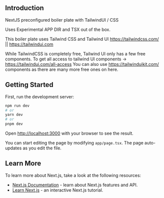 
## Introduction

NextJS preconfigured boiler plate with TailwindUI / CSS

Uses Experimental APP DIR and TSX out of the box.

This boiler plate uses Tailwind CSS and Tailwind UI https://tailwindcss.com/ || https://tailwindui.com

While TailwindCSS is completely free, Tailwind UI only has a few free components. To get all access to tailwind UI components -> https://tailwindui.com/all-access
You can also use https://tailwinduikit.com/ components as there are many more free ones on here.

## Getting Started

First, run the development server:

```bash
npm run dev
# or
yarn dev
# or
pnpm dev
```

Open [http://localhost:3000](http://localhost:3000) with your browser to see the result.

You can start editing the page by modifying `app/page.tsx`. The page auto-updates as you edit the file.

## Learn More

To learn more about Next.js, take a look at the following resources:

- [Next.js Documentation](https://nextjs.org/docs) - learn about Next.js features and API.
- [Learn Next.js](https://nextjs.org/learn) - an interactive Next.js tutorial.
